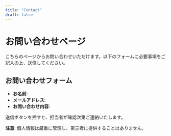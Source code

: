 ```yaml
---
title: "Contact"
draft: false
---
```

# お問い合わせページ

こちらのページからお問い合わせいただけます。以下のフォームに必要事項をご記入の上、送信してください。

## お問い合わせフォーム

- **お名前**: 
- **メールアドレス**: 
- **お問い合わせ内容**: 

送信ボタンを押すと、担当者が確認次第ご連絡いたします。

**注意**: 個人情報は厳重に管理し、第三者に提供することはありません。